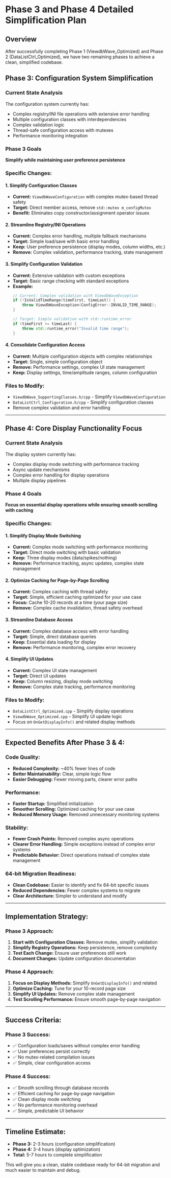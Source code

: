 # Phase 3 and Phase 4 Detailed Simplification Plan

## **Overview**
After successfully completing Phase 1 (ViewdbWave_Optimized) and Phase 2 (DataListCtrl_Optimized), we have two remaining phases to achieve a clean, simplified codebase.

## **Phase 3: Configuration System Simplification**

### **Current State Analysis**
The configuration system currently has:
- Complex registry/INI file operations with extensive error handling
- Multiple configuration classes with interdependencies
- Complex validation logic
- Thread-safe configuration access with mutexes
- Performance monitoring integration

### **Phase 3 Goals**
**Simplify while maintaining user preference persistence**

### **Specific Changes:**

#### **1. Simplify Configuration Classes**
- **Current:** `ViewdbWaveConfiguration` with complex mutex-based thread safety
- **Target:** Direct member access, remove `std::mutex m_configMutex`
- **Benefit:** Eliminates copy constructor/assignment operator issues

#### **2. Streamline Registry/INI Operations**
- **Current:** Complex error handling, multiple fallback mechanisms
- **Target:** Simple load/save with basic error handling
- **Keep:** User preference persistence (display modes, column widths, etc.)
- **Remove:** Complex validation, performance tracking, state management

#### **3. Simplify Configuration Validation**
- **Current:** Extensive validation with custom exceptions
- **Target:** Basic range checking with standard exceptions
- **Example:** 
  ```cpp
  // Current: Complex validation with ViewdbWaveException
  if (!IsValidTimeRange(timeFirst, timeLast)) {
      throw ViewdbWaveException(ConfigError::INVALID_TIME_RANGE);
  }
  
  // Target: Simple validation with std::runtime_error
  if (timeFirst >= timeLast) {
      throw std::runtime_error("Invalid time range");
  }
  ```

#### **4. Consolidate Configuration Access**
- **Current:** Multiple configuration objects with complex relationships
- **Target:** Single, simple configuration object
- **Remove:** Performance settings, complex UI state management
- **Keep:** Display settings, time/amplitude ranges, column configuration

### **Files to Modify:**
- `ViewdbWave_SupportingClasses.h/cpp` - Simplify `ViewdbWaveConfiguration`
- `DataListCtrl_Configuration.h/cpp` - Simplify configuration classes
- Remove complex validation and error handling

---

## **Phase 4: Core Display Functionality Focus**

### **Current State Analysis**
The display system currently has:
- Complex display mode switching with performance tracking
- Async update mechanisms
- Complex error handling for display operations
- Multiple display pipelines

### **Phase 4 Goals**
**Focus on essential display operations while ensuring smooth scrolling with caching**

### **Specific Changes:**

#### **1. Simplify Display Mode Switching**
- **Current:** Complex mode switching with performance monitoring
- **Target:** Direct mode switching with basic validation
- **Keep:** Three display modes (data/spikes/nothing)
- **Remove:** Performance tracking, async updates, complex state management

#### **2. Optimize Caching for Page-by-Page Scrolling**
- **Current:** Complex caching with thread safety
- **Target:** Simple, efficient caching optimized for your use case
- **Focus:** Cache 10-20 records at a time (your page size)
- **Remove:** Complex cache invalidation, thread safety overhead

#### **3. Streamline Database Access**
- **Current:** Complex database access with error handling
- **Target:** Simple, direct database queries
- **Keep:** Essential data loading for display
- **Remove:** Performance monitoring, complex error recovery

#### **4. Simplify UI Updates**
- **Current:** Complex UI state management
- **Target:** Direct UI updates
- **Keep:** Column resizing, display mode switching
- **Remove:** Complex state tracking, performance monitoring

### **Files to Modify:**
- `DataListCtrl_Optimized.cpp` - Simplify display operations
- `ViewdbWave_Optimized.cpp` - Simplify UI update logic
- Focus on `OnGetDisplayInfo()` and related display methods

---

## **Expected Benefits After Phase 3 & 4:**

### **Code Quality:**
- **Reduced Complexity:** ~40% fewer lines of code
- **Better Maintainability:** Clear, simple logic flow
- **Easier Debugging:** Fewer moving parts, clearer error paths

### **Performance:**
- **Faster Startup:** Simplified initialization
- **Smoother Scrolling:** Optimized caching for your use case
- **Reduced Memory Usage:** Removed unnecessary monitoring systems

### **Stability:**
- **Fewer Crash Points:** Removed complex async operations
- **Clearer Error Handling:** Simple exceptions instead of complex error systems
- **Predictable Behavior:** Direct operations instead of complex state management

### **64-bit Migration Readiness:**
- **Clean Codebase:** Easier to identify and fix 64-bit specific issues
- **Reduced Dependencies:** Fewer complex systems to migrate
- **Clear Architecture:** Simpler to understand and modify

---

## **Implementation Strategy:**

### **Phase 3 Approach:**
1. **Start with Configuration Classes:** Remove mutex, simplify validation
2. **Simplify Registry Operations:** Keep persistence, remove complexity
3. **Test Each Change:** Ensure user preferences still work
4. **Document Changes:** Update configuration documentation

### **Phase 4 Approach:**
1. **Focus on Display Methods:** Simplify `OnGetDisplayInfo()` and related
2. **Optimize Caching:** Tune for your 10-record page size
3. **Simplify UI Updates:** Remove complex state management
4. **Test Scrolling Performance:** Ensure smooth page-by-page navigation

---

## **Success Criteria:**

### **Phase 3 Success:**
- ✅ Configuration loads/saves without complex error handling
- ✅ User preferences persist correctly
- ✅ No mutex-related compilation issues
- ✅ Simple, clear configuration access

### **Phase 4 Success:**
- ✅ Smooth scrolling through database records
- ✅ Efficient caching for page-by-page navigation
- ✅ Clean display mode switching
- ✅ No performance monitoring overhead
- ✅ Simple, predictable UI behavior

---

## **Timeline Estimate:**
- **Phase 3:** 2-3 hours (configuration simplification)
- **Phase 4:** 3-4 hours (display optimization)
- **Total:** 5-7 hours to complete simplification

This will give you a clean, stable codebase ready for 64-bit migration and much easier to maintain and debug.
